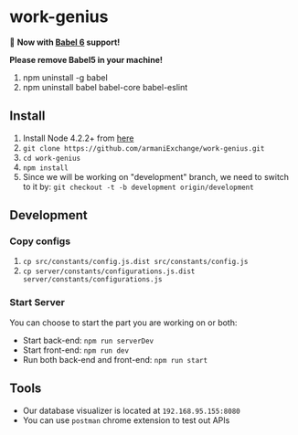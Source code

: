 # work-genius

:rocket: **Now  with [Babel 6](https://github.com/babel/babel) support!**

**Please remove Babel5 in your machine!**

1. npm uninstall -g babel
2. npm uninstall babel babel-core babel-eslint


## Install
1. Install Node 4.2.2+ from [here](https://nodejs.org/en/])
2. `git clone https://github.com/armaniExchange/work-genius.git`
3. `cd work-genius`
4. `npm install`
5. Since we will be working on "development" branch, we need to switch to it by: `git checkout -t -b development origin/development`


## Development
### Copy configs
1. `cp src/constants/config.js.dist src/constants/config.js`
2. `cp server/constants/configurations.js.dist server/constants/configurations.js`

### Start Server
You can choose to start the part you are working on or both:

- Start back-end: `npm run serverDev`
- Start front-end: `npm run dev`
- Run both back-end and front-end: `npm run start`

## Tools
- Our database visualizer is located at `192.168.95.155:8080`
- You can use `postman` chrome extension to test out APIs

